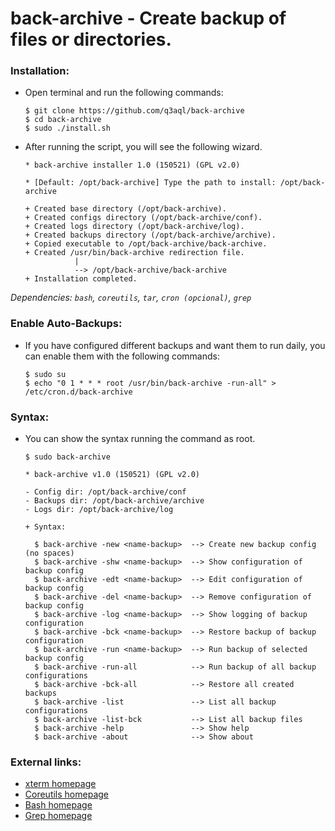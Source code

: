 back-archive - Create backup of files or directories.
=====================================================

### Installation:

* Open terminal and run the following commands:

  ```shell
  $ git clone https://github.com/q3aql/back-archive
  $ cd back-archive
  $ sudo ./install.sh
  ````

* After running the script, you will see the following wizard.

  ```shell
  * back-archive installer 1.0 (150521) (GPL v2.0)

  * [Default: /opt/back-archive] Type the path to install: /opt/back-archive 

  + Created base directory (/opt/back-archive).
  + Created configs directory (/opt/back-archive/conf).
  + Created logs directory (/opt/back-archive/log).
  + Created backups directory (/opt/back-archive/archive).
  + Copied executable to /opt/back-archive/back-archive.
  + Created /usr/bin/back-archive redirection file.
             | 
             --> /opt/back-archive/back-archive
  + Installation completed.
  ````

_Dependencies: `bash`, `coreutils`, `tar`, `cron (opcional)`, `grep`_

### Enable Auto-Backups:

* If you have configured different backups and want them to run daily, you can enable them with the following commands:

  ```shell
  $ sudo su
  $ echo "0 1 * * * root /usr/bin/back-archive -run-all" > /etc/cron.d/back-archive
  ````
  
### Syntax:

* You can show the syntax running the command as root.

  ```shell
  $ sudo back-archive
  
  * back-archive v1.0 (150521) (GPL v2.0)

  - Config dir: /opt/back-archive/conf
  - Backups dir: /opt/back-archive/archive
  - Logs dir: /opt/back-archive/log

  + Syntax:

    $ back-archive -new <name-backup>  --> Create new backup config (no spaces)
    $ back-archive -shw <name-backup>  --> Show configuration of backup config
    $ back-archive -edt <name-backup>  --> Edit configuration of backup config
    $ back-archive -del <name-backup>  --> Remove configuration of backup config
    $ back-archive -log <name-backup>  --> Show logging of backup configuration
    $ back-archive -bck <name-backup>  --> Restore backup of backup configuration
    $ back-archive -run <name-backup>  --> Run backup of selected backup config
    $ back-archive -run-all            --> Run backup of all backup configurations
    $ back-archive -bck-all            --> Restore all created backups
    $ back-archive -list               --> List all backup configurations
    $ back-archive -list-bck           --> List all backup files
    $ back-archive -help               --> Show help
    $ back-archive -about              --> Show about
    ````
    
### External links:

  * [xterm homepage](https://invisible-island.net/xterm/)
  * [Coreutils homepage](https://www.gnu.org/software/coreutils/coreutils.html)
  * [Bash homepage](https://www.gnu.org/software/bash/)
  * [Grep homepage](https://www.gnu.org/software/grep/)



